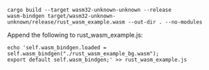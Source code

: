 ```
cargo build --target wasm32-unknown-unknown --release
wasm-bindgen target/wasm32-unknown-unknown/release/rust_wasm_example.wasm --out-dir . --no-modules
```

Append the following to rust_wasm_example.js:

```
echo 'self.wasm_bindgen.loaded = self.wasm_bindgen("./rust_wasm_example_bg.wasm");
export default self.wasm_bindgen;' >> rust_wasm_example.js
```
